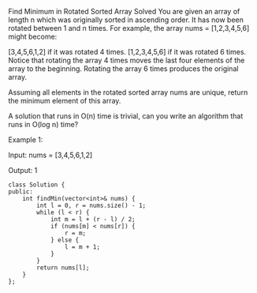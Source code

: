 Find Minimum in Rotated Sorted Array
Solved
You are given an array of length n which was originally sorted in ascending order. It has now been rotated between 1 and n times. For example, the array nums = [1,2,3,4,5,6] might become:

[3,4,5,6,1,2] if it was rotated 4 times.
[1,2,3,4,5,6] if it was rotated 6 times.
Notice that rotating the array 4 times moves the last four elements of the array to the beginning. Rotating the array 6 times produces the original array.

Assuming all elements in the rotated sorted array nums are unique, return the minimum element of this array.

A solution that runs in O(n) time is trivial, can you write an algorithm that runs in O(log n) time?

Example 1:

Input: nums = [3,4,5,6,1,2]

Output: 1

```
class Solution {
public:
    int findMin(vector<int>& nums) {
        int l = 0, r = nums.size() - 1;
        while (l < r) {
            int m = l + (r - l) / 2;
            if (nums[m] < nums[r]) {
                r = m;
            } else {
                l = m + 1;
            }
        }
        return nums[l];
    }
};
```
